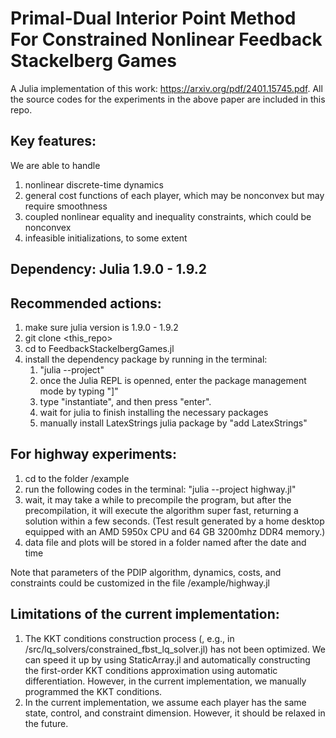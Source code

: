 # Primal-Dual Interior Point Method For Constrained Nonlinear Feedback Stackelberg Games

A Julia implementation of this work: https://arxiv.org/pdf/2401.15745.pdf.
All the source codes for the experiments in the above paper are included in this repo. 


## Key features:
We are able to handle
1. nonlinear discrete-time dynamics
2. general cost functions of each player, which may be nonconvex but may require smoothness
3. coupled nonlinear equality and inequality constraints, which could be nonconvex
4. infeasible initializations, to some extent




## Dependency: Julia 1.9.0 - 1.9.2

## Recommended actions:
1. make sure julia version is 1.9.0 - 1.9.2
2. git clone <this_repo>
3. cd to FeedbackStackelbergGames.jl
4. install the dependency package by running in the terminal:
   1) "julia --project"
   2) once the Julia REPL is openned, enter the package management mode by typing "]"
   3) type "instantiate", and then press "enter".
   4) wait for julia to finish installing the necessary packages
   5) manually install LatexStrings julia package by "add LatexStrings"


## For highway experiments:
1. cd to the folder /example
2. run the following codes in the terminal: 
    "julia --project highway.jl"
3. wait, it may take a while to precompile the program, but after the precompilation, it will execute the algorithm super fast, returning a solution within a few seconds. (Test result generated by a home desktop equipped with an AMD 5950x CPU and 64 GB 3200mhz DDR4 memory.)
4. data file and plots will be stored in a folder named after the date and time


Note that parameters of the PDIP algorithm, dynamics, costs, and constraints could be customized in the file /example/highway.jl

## Limitations of the current implementation:
1. The KKT conditions construction process (, e.g., in /src/lq_solvers/constrained_fbst_lq_solver.jl) has not been optimized. We can speed it up by using StaticArray.jl and automatically constructing the first-order KKT conditions approximation using automatic differentiation. However, in the current implementation, we manually programmed the       KKT conditions. 
2. In the current implementation, we assume each player has the same state, control, and constraint dimension. However, it should be relaxed in the future.



